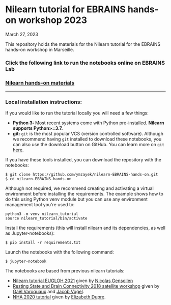 # Nilearn tutorial for EBRAINS hands-on workshop 2023

March 27, 2023

This repository holds the materials for the Nilearn tutorial for the EBRAINS hands-on workshop in Marseille.


### Click the following link to run the notebooks online on EBRAINS Lab

### [Nilearn hands-on materials](https://lab.ebrains.eu/hub/user-redirect/git-pull?repo=https%3A%2F%2Fgithub.com%2Fymzayek%2Fnilearn-EBRAINS-hands-on&urlpath=lab%2Ftree%2Fnilearn-EBRAINS-hands-on%2F)

___

### Local installation instructions:

If you would like to run the tutorial locally you will need a few things:

- **Python 3:** Most recent systems come with Python pre-installed. **Nilearn supports Python>=3.7.**
- **git:** `git` is the most popular VCS (version controlled software). Although we recommend having `git` installed to download these notebooks, you can also use the download button on GitHub. You can learn more on `git` [here](https://git-scm.com/book/en/v2/Getting-Started-What-is-Git%3F).

If you have these tools installed, you can download the repository with the notebooks:

```
$ git clone https://github.com/ymzayek/nilearn-EBRAINS-hands-on.git
$ cd nilearn-EBRAINS-hands-on
```

Although not required, we recommend creating and activating a virtual environment before installing the requirements.
The example shows how to do this using Python venv module but you can use any environment management tool you're used to:

```
python3 -m venv nilearn_tutorial
source nilearn_tutorial/bin/activate
```

Install the requirements (this will install nilearn and its dependencies, as well as Jupyter-notebooks):

```
$ pip install -r requirements.txt
```

Launch the notebooks with the following command:

```
$ jupyter-notebook
```

The notebooks are based from previous nilearn tutorials:

- [Nilearn tutorial EUGLOH 2021](https://github.com/NicolasGensollen/nilearn-tutorial-EUGLOH-2021) given by [Nicolas Gensollen](https://github.com/NicolasGensollen)
- [Resting State and Brain Connectivity 2018 satellite workshop](https://github.com/illdopejake/RS2018_Nilearn_tutorial) given by [Gaël Varoquaux](https://github.com/GaelVaroquaux) and [Jacob Vogel](https://github.com/illdopejake).
- [NHA 2020 tutorial](https://emdupre.github.io/nha2020-nilearn/01-data-structures.html) given by [Elizabeth Dupre](https://github.com/emdupre).

